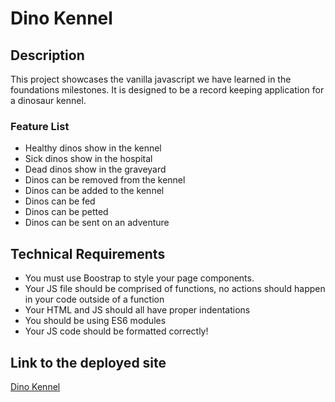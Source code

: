 # Dino Kennel

## Description

This project showcases the vanilla javascript we have learned in the foundations milestones. It is designed to be a record keeping application for a dinosaur kennel.

### Feature List

- Healthy dinos show in the kennel
- Sick dinos show in the hospital
- Dead dinos show in the graveyard
- Dinos can be removed from the kennel
- Dinos can be added to the kennel
- Dinos can be fed
- Dinos can be petted
- Dinos can be sent on an adventure

## Technical Requirements

- You must use Boostrap to style your page components.
- Your JS file should be comprised of functions, no actions should happen in your code outside of a function
- Your HTML and JS should all have proper indentations
- You should be using ES6 modules
- Your JS code should be formatted correctly!

## Link to the deployed site

[Dino Kennel](https://dino-kennel-rm.netlify.app/)